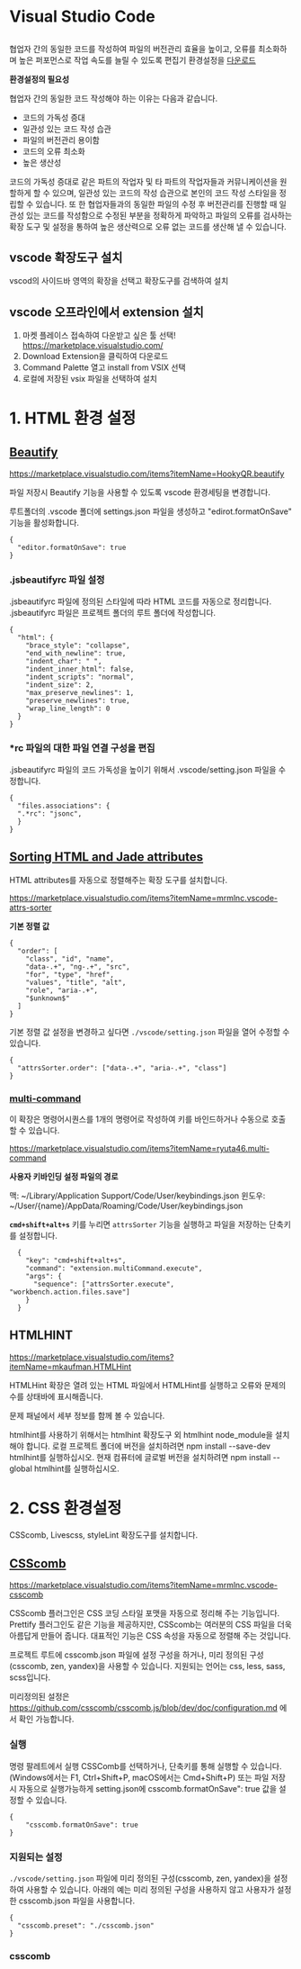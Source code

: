 # Visual Studio Code

## 
협업자 간의 동일한 코드를 작성하여 파일의 버전관리 효율을 높이고, 오류를 최소화하며  높은 퍼포먼스로 작업 속도를 늘릴 수 있도록 편집기 환경설정을
[다운로드](https://code.visualstudio.com/Download)

**환경설정의 필요성**

협업자 간의 동일한 코드 작성해야 하는 이유는 다음과 같습니다.

* 코드의 가독성 증대
* 일관성 있는 코드 작성 습관
* 파일의 버전관리 용이함
* 코드의 오류 최소화
* 높은 생산성
  
코드의 가독성 증대로 같은 파트의 작업자 및 타 파트의 작업자들과 커뮤니케이션을 원할하게 할 수 있으며, 일관성 있는 코드의 작성 습관으로 본인의 코드 작성 스타일을 정립할 수 있습니다. 또 한 협업자들과의 동일한 파일의 수정 후 버전관리를 진행할 때 일관성 있는 코드를 작성함으로 수정된 부분을 정확하게 파악하고 파일의 오류를 검사하는 확장 도구 및 설정을 통하여 높은 생산력으로 오류 없는 코드를 생산해 낼 수 있습니다.

## vscode 확장도구 설치

vscod의 사이드바 영역의 확장을 선택고 확장도구를 검색하여 설치

## vscode 오프라인에서 extension 설치

1. 마켓 플레이스 접속하여 다운받고 싶은 툴 선택! https://marketplace.visualstudio.com/
2. Download Extension을 클릭하여 다운로드
3. Command Palette 열고 install from VSIX 선택
4. 로컬에 저장된 vsix 파일을 선택하여 설치

# 1. HTML 환경 설정

## [Beautify](https://marketplace.visualstudio.com/items?itemName=HookyQR.beautify)

https://marketplace.visualstudio.com/items?itemName=HookyQR.beautify

파일 저장시 Beautify 기능을 사용할 수 있도록 vscode 환경세팅을 변경합니다.

루트폴더의 .vscode 폴더에 settings.json 파일을 생성하고 "edirot.formatOnSave" 기능을 활성화합니다.

```
{
  "editor.formatOnSave": true
}
```

### .jsbeautifyrc 파일 설정

.jsbeautifyrc 파일에 정의된 스타일에 따라 HTML 코드를 자동으로 정리합니다. .jsbeautifyrc 파일은 프로젝트 폴더의 루트 폴더에 작성합니다.

```
{
  "html": {
    "brace_style": "collapse",
    "end_with_newline": true,
    "indent_char": " ", 
    "indent_inner_html": false,
    "indent_scripts": "normal", 
    "indent_size": 2,
    "max_preserve_newlines": 1,
    "preserve_newlines": true, 
    "wrap_line_length": 0
  }
}
```

### *rc 파일의 대한 파일 연결 구성을 편집

.jsbeautifyrc 파일의 코드 가독성을 높이기 위해서 .vscode/setting.json 파일을 수정합니다.

```
{
  "files.associations": {
  ".*rc": "jsonc",
  }
}
```


## [Sorting HTML and Jade attributes](https://marketplace.visualstudio.com/items?itemName=mrmlnc.vscode-attrs-sorter)

HTML attributes를  자동으로 정렬해주는 확장 도구를 설치합니다.

https://marketplace.visualstudio.com/items?itemName=mrmlnc.vscode-attrs-sorter


**기본 정렬 값**

```
{
  "order": [
    "class", "id", "name",
    "data-.+", "ng-.+", "src",
    "for", "type", "href",
    "values", "title", "alt",
    "role", "aria-.+",
    "$unknown$"
  ]
}
```

기본 정렬 값 설정을 변경하고 싶다면 `./vscode/setting.json` 파일을 열어 수정할 수 있습니다.

```
{
  "attrsSorter.order": ["data-.+", "aria-.+", "class"]
}
```

### [multi-command](https://marketplace.visualstudio.com/items?itemName=ryuta46.multi-command)

이 확장은 명령어시퀀스를 1개의 명령어로 작성하여 키를 바인드하거나 수동으로 호출할 수 있습니다.

https://marketplace.visualstudio.com/items?itemName=ryuta46.multi-command

**사용자 키바인딩 설정 파일의 경로**

맥: ~/Library/Application Support/Code/User/keybindings.json
윈도우: ~/User/{name}/AppData/Roaming/Code/User/keybindings.json

**`cmd+shift+alt+s`** 키를 누리면 `attrsSorter` 기능을 실행하고 파일을 저장하는 단축키를 설정합니다.

```
  {
    "key": "cmd+shift+alt+s",
    "command": "extension.multiCommand.execute",
    "args": {
      "sequence": ["attrsSorter.execute", "workbench.action.files.save"]
    }
  }
```

## HTMLHINT

https://marketplace.visualstudio.com/items?itemName=mkaufman.HTMLHint

HTMLHint 확장은 열려 있는 HTML 파일에서 HTMLHint를 실행하고 오류와 문제의 수를 상태바에 표시해줍니다.

문제 패널에서 세부 정보를 함께 볼 수 있습니다.

htmlhint를 사용하기 위해서는 htmlhint 확장도구 외 htmlhint node_module을 설치해야 합니다. 로컬 프로젝트 폴더에 버전을 설치하려면 npm install --save-dev htmlhint를 실행하십시오. 현재 컴퓨터에 글로벌 버전을 설치하려면 npm install --global htmlhint를 실행하십시오.


# 2. CSS 환경설정

CSScomb, Livescss, styleLint 확장도구를 설치합니다.
## [CSScomb](https://marketplace.visualstudio.com/items?itemName=mrmlnc.vscode-csscomb)

https://marketplace.visualstudio.com/items?itemName=mrmlnc.vscode-csscomb

CSScomb 플러그인은 CSS 코딩 스타일 포맷을 자동으로 정리해 주는 기능입니다. Prettify 플러그인도 같은 기능을 제공하지만, CSScomb는 여러분의 CSS 파일을 더욱 아름답게 만들어 줍니다. 대표적인 기능은 CSS 속성을 자동으로 정렬해 주는 것입니다.

프로젝트 루트에 csscomb.json 파일에 설정 구성을 하거나, 미리 정의된 구성(csscomb, zen, yandex)을 사용할 수 있습니다. 지원되는 언어는 css, less, sass, scss입니다.

미리정의된 설정은 https://github.com/csscomb/csscomb.js/blob/dev/doc/configuration.md 에서 확인 가능합니다.

### 실행

명령 팔레트에서 실행 CSSComb를 선택하거나, 단축키를 통해 실행할 수 있습니다.(Windows에서는 F1, Ctrl+Shift+P, macOS에서는 Cmd+Shift+P) 또는 파일 저장시 자동으로 실행가능하게 setting.json에 csscomb.formatOnSave": true 값을 설정할 수 있습니다.

```
{
    "csscomb.formatOnSave": true
}
```

### 지원되는 설정

`./vscode/setting.json` 파일에 미리 정의된 구성(csscomb, zen, yandex)을 설정하여 사용할 수 있습니다. 아래의 예는 미리 정의된 구성을 사용하지 않고 사용자가 설정한 csscomb.json 파일을 사용합니다.

```
{
  "csscomb.preset": "./csscomb.json"
}
```

### csscomb



